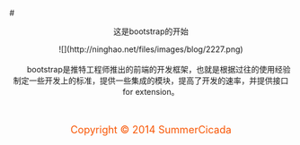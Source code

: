 #<center>这是bootstrap的开始

<center>![](http://ninghao.net/files/images/blog/2227.png)</center>
<br/>
 &emsp;&emsp;bootstrap是推特工程师推出的前端的开发框架，也就是根据过往的使用经验制定一些开发上的标准，提供一些集成的模块，提高了开发的速率，并提供接口for extension。

<br/>
<br/>
<br/>
<center><p style="color:#f85605"><font size="4">Copyright &copy; 2014 SummerCicada</font></p></center>